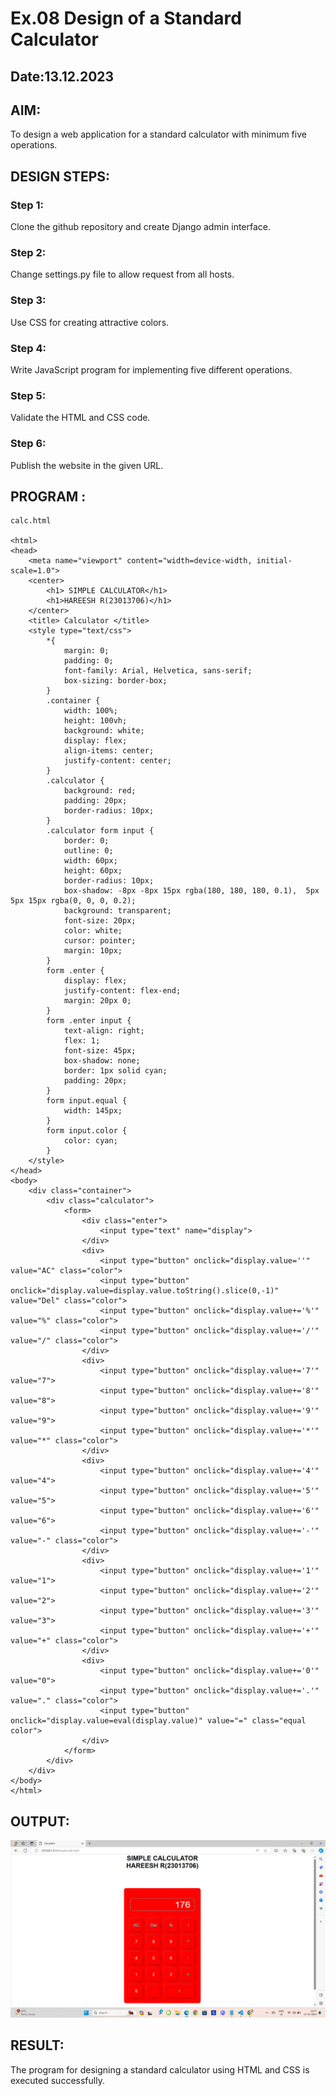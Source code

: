 # Ex.08 Design of a Standard Calculator
## Date:13.12.2023

## AIM:
To design a web application for a standard calculator with minimum five operations.

## DESIGN STEPS:

### Step 1:
Clone the github repository and create Django admin interface.

### Step 2:
Change settings.py file to allow request from all hosts.

### Step 3:
Use CSS for creating attractive colors.

### Step 4:
Write JavaScript program for implementing five different operations.

### Step 5:
Validate the HTML and CSS code.

### Step 6:
Publish the website in the given URL.

## PROGRAM :
```
calc.html

<html>
<head>
    <meta name="viewport" content="width=device-width, initial-scale=1.0">
    <center>
        <h1> SIMPLE CALCULATOR</h1>
        <h1>HAREESH R(23013706)</h1>
    </center>
    <title> Calculator </title>
    <style type="text/css">
        *{
            margin: 0;
            padding: 0;
            font-family: Arial, Helvetica, sans-serif;
            box-sizing: border-box;
        }
        .container {
            width: 100%;
            height: 100vh;
            background: white;
            display: flex;
            align-items: center;
            justify-content: center;
        }
        .calculator {
            background: red;
            padding: 20px;
            border-radius: 10px;
        }
        .calculator form input {
            border: 0;
            outline: 0;
            width: 60px;
            height: 60px;
            border-radius: 10px;
            box-shadow: -8px -8px 15px rgba(180, 180, 180, 0.1),  5px 5px 15px rgba(0, 0, 0, 0.2);
            background: transparent;
            font-size: 20px;
            color: white;
            cursor: pointer;
            margin: 10px;
        }
        form .enter {
            display: flex;
            justify-content: flex-end;
            margin: 20px 0;
        }
        form .enter input {
            text-align: right;
            flex: 1;
            font-size: 45px;
            box-shadow: none;
            border: 1px solid cyan;
            padding: 20px;
        }
        form input.equal {
            width: 145px;
        }
        form input.color {
            color: cyan;
        }
    </style>
</head>
<body>
    <div class="container">  
        <div class="calculator">
            <form>
                <div class="enter">
                    <input type="text" name="display">
                </div>
                <div>
                    <input type="button" onclick="display.value=''" value="AC" class="color">
                    <input type="button" onclick="display.value=display.value.toString().slice(0,-1)" value="Del" class="color">
                    <input type="button" onclick="display.value+='%'" value="%" class="color">
                    <input type="button" onclick="display.value+='/'" value="/" class="color">
                </div>
                <div>
                    <input type="button" onclick="display.value+='7'" value="7">
                    <input type="button" onclick="display.value+='8'" value="8">
                    <input type="button" onclick="display.value+='9'" value="9">
                    <input type="button" onclick="display.value+='*'" value="*" class="color">
                </div>
                <div>
                    <input type="button" onclick="display.value+='4'" value="4">
                    <input type="button" onclick="display.value+='5'" value="5">
                    <input type="button" onclick="display.value+='6'" value="6">
                    <input type="button" onclick="display.value+='-'" value="-" class="color">
                </div>
                <div>
                    <input type="button" onclick="display.value+='1'" value="1">
                    <input type="button" onclick="display.value+='2'" value="2">
                    <input type="button" onclick="display.value+='3'" value="3">
                    <input type="button" onclick="display.value+='+'" value="+" class="color">
                </div>
                <div>
                    <input type="button" onclick="display.value+='0'" value="0">
                    <input type="button" onclick="display.value+='.'" value="." class="color">
                    <input type="button" onclick="display.value=eval(display.value)" value="=" class="equal color">
                </div>
            </form>
        </div>
    </div>
</body>
</html>
```
## OUTPUT:
![Alt text](calculator.png)


## RESULT:
The program for designing a standard calculator using HTML and CSS is executed successfully.
